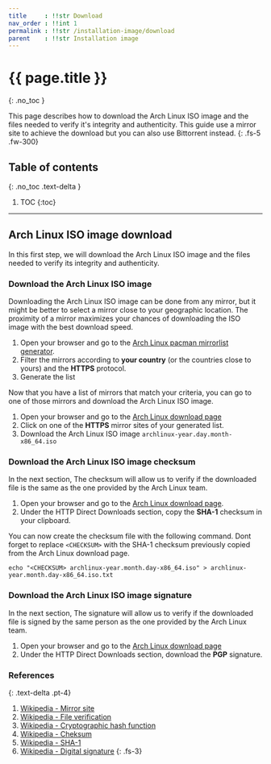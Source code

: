 ```yaml
---
title     : !!str Download
nav_order : !!int 1
permalink : !!str /installation-image/download
parent    : !!str Installation image
---
```


# {{ page.title }}
{: .no_toc }

This page describes how to download the Arch Linux ISO image and the files needed to verify it's integrity and authenticity. This guide use a mirror site to achieve the download but you can also use Bittorrent instead.
{: .fs-5 .fw-300}

## Table of contents
{: .no_toc .text-delta }

1. TOC
{:toc}

---

## Arch Linux ISO image download

In this first step, we will download the Arch Linux ISO image and the files needed to verify its integrity and authenticity. 

### Download the Arch Linux ISO image

Downloading the Arch Linux ISO image can be done from any mirror, but it might be better to select a mirror close to your geographic location. The proximity of a mirror maximizes your chances of downloading the ISO image with the best download speed.

1. Open your browser and go to the [Arch Linux pacman mirrorlist generator](https://www.archlinux.org/mirrorlist/).
1. Filter the mirrors according to **your country** (or the countries close to yours) and the **HTTPS** protocol.
1. Generate the list

Now that you have a list of mirrors that match your criteria, you can go to one of those mirrors and download the Arch Linux ISO image.

1. Open your browser and go to the [Arch Linux download page](https://www.archlinux.org/download/)
1. Click on one of the **HTTPS** mirror sites of your generated list.
1. Download the Arch Linux ISO image `archlinux-year.day.month-x86_64.iso`

### Download the Arch Linux ISO image checksum

In the next section, The checksum will allow us to verify if the downloaded file is the same as the one provided by the Arch Linux team.

1. Open your browser and go to the [Arch Linux download page](https://www.archlinux.org/download/).
1. Under the HTTP Direct Downloads section, copy the **SHA-1** checksum in your clipboard.

You can now create the checksum file with the following command. Dont forget to replace `<CHECKSUM>` with the SHA-1 checksum previously copied from the Arch Linux download page.

```
echo "<CHECKSUM> archlinux-year.month.day-x86_64.iso" > archlinux-year.month.day-x86_64.iso.txt
```

### Download the Arch Linux ISO image signature

In the next section, The signature will allow us to verify if the downloaded file is signed by the same person as the one provided by the Arch Linux team.

1. Open your browser and go to the [Arch Linux download page](https://www.archlinux.org/download/)
1. Under the HTTP Direct Downloads section, download the **PGP** signature.

### References
{: .text-delta .pt-4}

1. [Wikipedia - Mirror site](https://en.wikipedia.org/wiki/Mirror_site)
1. [Wikipedia - File verification](https://en.wikipedia.org/wiki/File_verification)
1. [Wikipedia - Cryptographic hash function](https://en.wikipedia.org/wiki/Cryptographic_hash_function)
1. [Wikipedia - Cheksum](https://en.wikipedia.org/wiki/Checksum)
1. [Wikipedia - SHA-1](https://en.wikipedia.org/wiki/SHA-1)
1. [Wikipedia - Digital signature](https://en.wikipedia.org/wiki/Digital_signature)
{: .fs-3}
